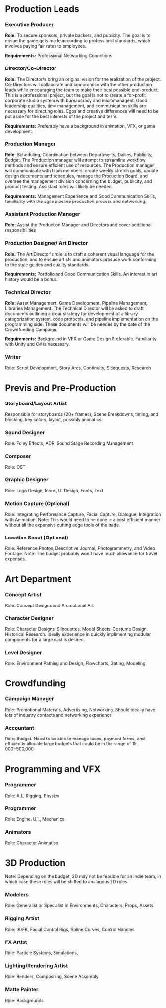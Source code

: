 # Production Leads

### Executive Producer
**Role:** To secure sponsors, private backers, and publicity.  The goal is to ensue the game gets made according to professional standards, which involves paying fair rates to employees.

**Requirements:** Professional Networking Connctions

### Director/Co-Director
**Role:** The Director/s bring an original vision for the realization of the project.  Co-Directors will collaborate and compromise with the other production leads while encouraging the team to make their best possible end-product.  This is a professional project, but the goal is not to create a for-profit corporate studio system with bureaucracy and micromanagent. Good leadership qualities, time management, and communication skills are necessary for directing roles. Egos and creative differences will need to be put aside for the best interests of the project and team. 

**Requirements:** Preferably have a background in animation, VFX, or game development.  

### Production Manager
**Role:** Scheduling, Coordination between Departments, Dailies, Publicity, Budget.  The Production manager will attempt to streamline workflow methods and ensure efficient use of resources.  The Production manager will communicate with team members, create weekly stretch goals, update design documents and schedules, manage the Production Board, and oversee the management division concerning the budget, publicity, and product testing. Assistant roles will likely be needed.

**Requirements:** Management Experience and Good Communication Skills, familiarity with the agile pipeline production process and networking.

### Assistant Production Manager
**Role:** Assist the Production Manager and Directors and cover additional responsibilities 

### Production Designer/ Art Director
**Role:** The Art Director's role is to craft a coherent visual language for the production, and to ensure artists and animators produce work conforming to the style guides and quality standards.

**Requirements:** Portfolio and Good Communication Skills. An interest in art history would be a bonus.

### Technical Director
**Role:** Asset Management, Game Development, Pipeline Management, Libraries Management.  The Technical Director will be asked to draft documents outlining a clear strategy for development of a library categorization system, code protocols, and pipeline implementation on the programming side.  These documents will be needed by the date of the Crowdfunding Campaign.

**Requirements:** Background in VFX or Game Design Preferable.  Familiarity with Unity and C# is necessary.

### Writer
Role: Script Development, Story Arcs, Continuity, Sidequests, Research

# Previs and Pre-Production

### Storyboard/Layout Artist
Responsible for storyboards (20+ frames), Scene Breakdowns, timing, and blocking, key colors, layout, possibly animatics

### Sound Designer
Role: Foley Effects, ADR, Sound Stage Recording Management

### Composer 
Role: OST

### Graphic Designer
Role: Logo Design, Icons, UI Design, Fonts, Text

### Motion Capture (Optional)
Role: Integrating Performance Capture, Facial Capture, Dialogue, Integration with Animation.  Note: This would need to be done in a cost efficient manner without all the expensive cutting edge tools of the trade.

### Location Scout (Optional)
Role: Reference Photos, Descriptive Journal, Photogrammetry, and Video Footage.  Note: The budget probably won't have much allowance for travel expenses.

# Art Department

### Concept Artist
Role: Concept Designs and Promotional Art

### Character Designer
Role: Character Designs, Silhouettes, Model Sheets, Costume Design, Historical Research.  Ideally experience in quickly implimenting modular components for a large cast is desired.

### Level Designer
Role: Environment Pathing and Design, Flowcharts, Gating, Modeling

# Crowdfunding

### Campaign Manager
Role: Promotional Materials, Advertising, Networking.  Should ideally have lots of industry contacts and networking experience

### Accountant
Role: Budget.  Need to be able to manage taxes, payment forms, and efficiently allocate large budgets that could be in the range of $15,000-$500,000

# Programming and VFX

### Programmer 
Role: A.I., Rigging, Physics

### Programmer 
Role: Engine, U.I., Mechanics

### Animators
Role: Character Animation

# 3D Production 
Note: Depending on the budget, 3D may not be feasible for an indie team, in which case these roles will be shifted to analagous 2D roles

### Modelers
Role: Generalist or Specialist in Environments, Characters, Props, Assets

### Rigging Artist
Role: IK/FK, Facial Control Rigs, Spline Curves, Control Handles

### FX Artist
Role: Particle Systems, Simulations, 

### Lighting/Rendering Artist
Role: Renders, Compositing, Scene Assembly

### Matte Painter
Role: Backgrounds
